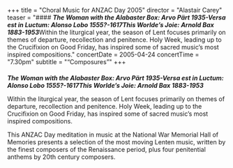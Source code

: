 +++
title = "Choral Music for ANZAC Day 2005"
director = "Alastair Carey"
teaser = "#### ***The Woman with the Alabaster Box: Arvo Pärt 1935-Versa est in Luctum: Alonso Lobo 1555?-1617This Worlde’s Joie: Arnold Bax 1883-1953***Within the liturgical year, the season of Lent focuses primarily on themes of departure, recollection and penitence. Holy Week, leading up to the Crucifixion on Good Friday, has inspired some of sacred music’s most inspired compositions."
concertDate = 2005-04-24
concertTime = "7.30pm"
subtitle = "“Composures”"
+++

#### 
***The Woman with the Alabaster Box: Arvo Pärt 1935-Versa est in Luctum: Alonso Lobo 1555?-1617This Worlde’s Joie: Arnold Bax 1883-1953***


Within the liturgical year, the season of Lent focuses primarily on themes of departure, recollection and penitence. Holy Week, leading up to the Crucifixion on Good Friday, has inspired some of sacred music’s most inspired compositions.


This ANZAC Day meditation in music at the National War Memorial Hall of Memories presents a selection of the most moving Lenten music, written by the finest composers of the Renaissance period, plus four penitential anthems by 20th century composers.
